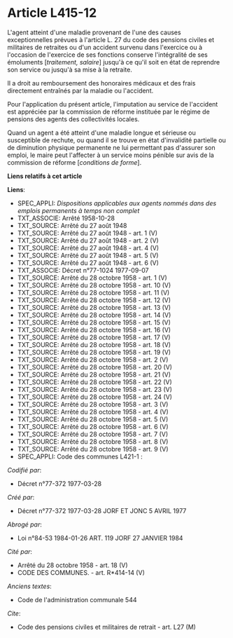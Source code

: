 # Article L415-12

L'agent atteint d'une maladie provenant de l'une des causes exceptionnelles prévues à l'article L. 27 du code des pensions
civiles et militaires de retraites ou d'un accident survenu dans l'exercice ou à l'occasion de l'exercice de ses fonctions
conserve l'intégralité de ses émoluments [*traitement, salaire*] jusqu'à ce qu'il soit en état de reprendre son service ou
jusqu'à sa mise à la retraite.

Il a droit au remboursement des honoraires médicaux et des frais directement entraînés par la maladie ou l'accident.

Pour l'application du présent article, l'imputation au service de l'accident est appréciée par la commission de réforme
instituée par le régime de pensions des agents des collectivités locales.

Quand un agent a été atteint d'une maladie longue et sérieuse ou susceptible de rechute, ou quand il se trouve en état
d'invalidité partielle ou de diminution physique permanente ne lui permettant pas d'assurer son emploi, le maire peut
l'affecter à un service moins pénible sur avis de la commission de réforme [*conditions de forme*].

**Liens relatifs à cet article**

**Liens**:

  - SPEC_APPLI: *Dispositions applicables aux agents nommés dans des emplois permanents à temps non complet*
  - TXT_ASSOCIE: Arrêté 1958-10-28
  - TXT_SOURCE: Arrêté du 27 août 1948
  - TXT_SOURCE: Arrêté du 27 août 1948 - art. 1 (V)
  - TXT_SOURCE: Arrêté du 27 août 1948 - art. 2 (V)
  - TXT_SOURCE: Arrêté du 27 août 1948 - art. 4 (V)
  - TXT_SOURCE: Arrêté du 27 août 1948 - art. 5 (V)
  - TXT_SOURCE: Arrêté du 27 août 1948 - art. 6 (V)
  - TXT_ASSOCIE: Décret n°77-1024 1977-09-07
  - TXT_SOURCE: Arrêté du 28 octobre 1958 - art. 1 (V)
  - TXT_SOURCE: Arrêté du 28 octobre 1958 - art. 10 (V)
  - TXT_SOURCE: Arrêté du 28 octobre 1958 - art. 11 (V)
  - TXT_SOURCE: Arrêté du 28 octobre 1958 - art. 12 (V)
  - TXT_SOURCE: Arrêté du 28 octobre 1958 - art. 13 (V)
  - TXT_SOURCE: Arrêté du 28 octobre 1958 - art. 14 (V)
  - TXT_SOURCE: Arrêté du 28 octobre 1958 - art. 15 (V)
  - TXT_SOURCE: Arrêté du 28 octobre 1958 - art. 16 (V)
  - TXT_SOURCE: Arrêté du 28 octobre 1958 - art. 17 (V)
  - TXT_SOURCE: Arrêté du 28 octobre 1958 - art. 18 (V)
  - TXT_SOURCE: Arrêté du 28 octobre 1958 - art. 19 (V)
  - TXT_SOURCE: Arrêté du 28 octobre 1958 - art. 2 (V)
  - TXT_SOURCE: Arrêté du 28 octobre 1958 - art. 20 (V)
  - TXT_SOURCE: Arrêté du 28 octobre 1958 - art. 21 (V)
  - TXT_SOURCE: Arrêté du 28 octobre 1958 - art. 22 (V)
  - TXT_SOURCE: Arrêté du 28 octobre 1958 - art. 23 (V)
  - TXT_SOURCE: Arrêté du 28 octobre 1958 - art. 24 (V)
  - TXT_SOURCE: Arrêté du 28 octobre 1958 - art. 3 (V)
  - TXT_SOURCE: Arrêté du 28 octobre 1958 - art. 4 (V)
  - TXT_SOURCE: Arrêté du 28 octobre 1958 - art. 5 (V)
  - TXT_SOURCE: Arrêté du 28 octobre 1958 - art. 6 (V)
  - TXT_SOURCE: Arrêté du 28 octobre 1958 - art. 7 (V)
  - TXT_SOURCE: Arrêté du 28 octobre 1958 - art. 8 (V)
  - TXT_SOURCE: Arrêté du 28 octobre 1958 - art. 9 (V)
  - SPEC_APPLI: Code des communes L421-1 :

_Codifié par_:

  - Décret n°77-372 1977-03-28

_Créé par_:

  - Décret n°77-372 1977-03-28 JORF ET JONC 5 AVRIL 1977

_Abrogé par_:

  - Loi n°84-53 1984-01-26 ART. 119 JORF 27 JANVIER 1984

_Cité par_:

  - Arrêté du 28 octobre 1958 - art. 18 (V)
  - CODE DES COMMUNES. - art. R*414-14 (V)

_Anciens textes_:

  - Code de l'administration communale 544

_Cite_:

  - Code des pensions civiles et militaires de retrait - art. L27 (M)
